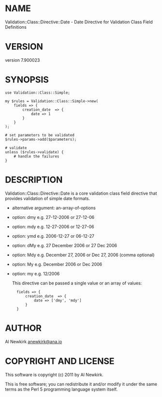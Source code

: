 # NAME

Validation::Class::Directive::Date - Date Directive for Validation Class Field Definitions

# VERSION

version 7.900023

# SYNOPSIS

    use Validation::Class::Simple;

    my $rules = Validation::Class::Simple->new(
        fields => {
            creation_date  => {
                date => 1
            }
        }
    );

    # set parameters to be validated
    $rules->params->add($parameters);

    # validate
    unless ($rules->validate) {
        # handle the failures
    }

# DESCRIPTION

Validation::Class::Directive::Date is a core validation class field
directive that provides validation of simple date formats.

- alternative argument: an-array-of-options
- option: dmy e.g. 27-12-2006 or 27-12-06
- option: mdy e.g. 12-27-2006 or 12-27-06
- option: ymd e.g. 2006-12-27 or 06-12-27
- option: dMy e.g. 27 December 2006 or 27 Dec 2006
- option: Mdy e.g. December 27, 2006 or Dec 27, 2006 (comma optional)
- option: My e.g. December 2006 or Dec 2006
- option: my e.g. 12/2006

    This directive can be passed a single value or an array of values:

        fields => {
            creation_date  => {
                date => ['dmy', 'mdy']
            }
        }

# AUTHOR

Al Newkirk <anewkirk@ana.io>

# COPYRIGHT AND LICENSE

This software is copyright (c) 2011 by Al Newkirk.

This is free software; you can redistribute it and/or modify it under
the same terms as the Perl 5 programming language system itself.
